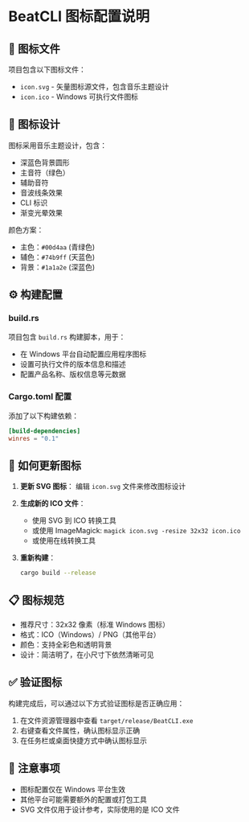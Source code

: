 # BeatCLI 图标配置说明

## 📁 图标文件

项目包含以下图标文件：

- `icon.svg` - 矢量图标源文件，包含音乐主题设计
- `icon.ico` - Windows 可执行文件图标

## 🎨 图标设计

图标采用音乐主题设计，包含：
- 深蓝色背景圆形
- 主音符（绿色）
- 辅助音符
- 音波线条效果
- CLI 标识
- 渐变光晕效果

颜色方案：
- 主色：`#00d4aa` (青绿色)
- 辅色：`#74b9ff` (天蓝色)  
- 背景：`#1a1a2e` (深蓝色)

## ⚙️ 构建配置

### build.rs
项目包含 `build.rs` 构建脚本，用于：
- 在 Windows 平台自动配置应用程序图标
- 设置可执行文件的版本信息和描述
- 配置产品名称、版权信息等元数据

### Cargo.toml 配置
添加了以下构建依赖：
```toml
[build-dependencies]
winres = "0.1"
```

## 🔧 如何更新图标

1. **更新 SVG 图标**：
   编辑 `icon.svg` 文件来修改图标设计

2. **生成新的 ICO 文件**：
   - 使用 SVG 到 ICO 转换工具
   - 或使用 ImageMagick: `magick icon.svg -resize 32x32 icon.ico`
   - 或使用在线转换工具

3. **重新构建**：
   ```bash
   cargo build --release
   ```

## 📋 图标规范

- 推荐尺寸：32x32 像素（标准 Windows 图标）
- 格式：ICO（Windows）/ PNG（其他平台）
- 颜色：支持全彩色和透明背景
- 设计：简洁明了，在小尺寸下依然清晰可见

## ✅ 验证图标

构建完成后，可以通过以下方式验证图标是否正确应用：
1. 在文件资源管理器中查看 `target/release/BeatCLI.exe`
2. 右键查看文件属性，确认图标显示正确
3. 在任务栏或桌面快捷方式中确认图标显示

## 📝 注意事项

- 图标配置仅在 Windows 平台生效
- 其他平台可能需要额外的配置或打包工具
- SVG 文件仅用于设计参考，实际使用的是 ICO 文件